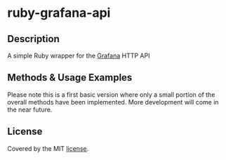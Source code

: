 # ruby-grafana-api

## Description

A simple Ruby wrapper for the [Grafana](http://docs.grafana.org/reference/http_api/)  HTTP API

## Methods & Usage Examples

Please note this is a first basic version where only a small portion of the overall methods have been implemented.  More development will come in the near future.

## License

Covered by the MIT [license](LICENSE).
